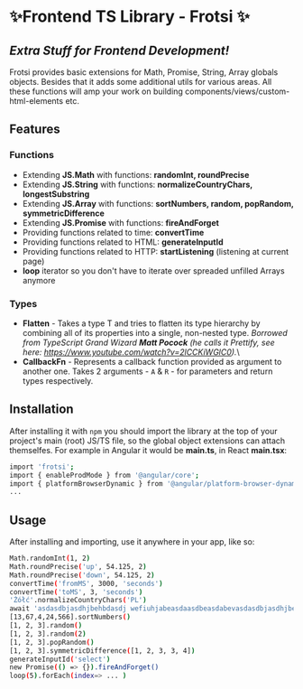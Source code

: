 # ✨Frontend TS Library - Frotsi ✨

## _Extra Stuff for Frontend Development!_

Frotsi provides basic extensions for Math, Promise, String, Array globals objects. Besides that it adds some additional utils for various areas. All these functions will amp your work on building components/views/custom-html-elements etc.

## Features

### Functions

- Extending **JS.Math** with functions: **randomInt, roundPrecise**
- Extending **JS.String** with functions: **normalizeCountryChars, longestSubstring**
- Extending **JS.Array** with functions: **sortNumbers, random, popRandom, symmetricDifference**
- Extending **JS.Promise** with functions: **fireAndForget**
- Providing functions related to time: **convertTime**
- Providing functions related to HTML: **generateInputId**
- Providing functions related to HTTP: **startListening** (listening at current page)
- **loop** iterator so you don't have to iterate over spreaded unfilled Arrays anymore

### Types

- **Flatten** - Takes a type T and tries to flatten its type hierarchy by combining all of its properties into a single, non-nested type. _Borrowed from TypeScript Grand Wizard **Matt Pocock** (he calls it Prettify, see here: https://www.youtube.com/watch?v=2lCCKiWGlC0)._\
- **CallbackFn** - Represents a callback function provided as argument to another one. Takes 2 arguments - `A` & `R` - for parameters and return types respectively.

## Installation

After installing it with `npm` you should import the library at the top of your project's main (root) JS/TS file, so the global object extensions can attach themselfes.
For example in Angular it would be **main.ts**, in React **main.tsx**:

```sh
import 'frotsi';
import { enableProdMode } from '@angular/core';
import { platformBrowserDynamic } from '@angular/platform-browser-dynamic';
...
```

## Usage

After installing and importing, use it anywhere in your app, like so:

```sh
Math.randomInt(1, 2)
Math.roundPrecise('up', 54.125, 2)
Math.roundPrecise('down', 54.125, 2)
convertTime('fromMS', 3000, 'seconds')
convertTime('toMS', 3, 'seconds')
'Żółć'.normalizeCountryChars('PL')
await 'asdasdbjasdhjbehbdasdj wefiuhjabeasdaasdbeasdabevasdasdbjasdhjbehbdasdj wefiuhjabeasdaasdbeasdabev'.longestSubstring()
[13,67,4,24,566].sortNumbers()
[1, 2, 3].random()
[1, 2, 3].random(2)
[1, 2, 3].popRandom()
[1, 2, 3].symmetricDifference([1, 2, 3, 3, 4])
generateInputId('select')
new Promise(() => {}).fireAndForget()
loop(5).forEach(index=> ... )
```
